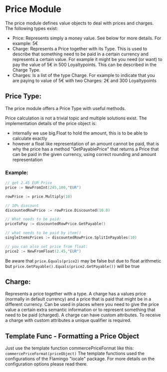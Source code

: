 # Price Module

The price module defines value objects to deal with prices and charges.
The following types exist:
* Price: Represents simply a money value. See below for more details. For example: 5€
* Charge: Represents a Price together with its Type. This is used to describe that something need to be paid in a certain currency and represents a certain value. For example it might be you need (or want) to pay the value of 5€ in 500 Loyaltypoints. This can be described in the Charge Type.
* Charges: Is a list of the type Charge. For example to indicate that you are paying to value of 5€ with two Charges: 2€ and 300 Loyaltypoints

## Price Type:
The price module offers a Price Type with useful methods.

Price calculation is not a trivial topic and multiple solutions exist. 
The implementation details of the price object is:

* internally we use big.Float to hold the amount, this is to be able to calculate exactly
* however a float like representation of an amount cannot be paid, that is why the price has a method "GetPayablePrice" that returns a Price that can be paid in the given currency, using correct rounding and amount representation


### Example:

```go
// get 2.45 EUR Price
price := NewFromInt(245,100,"EUR")

rowPrice := price.Multiply(10)

// 10% discount
discountedRowPrice := rowPrice.Discounted(10.0)

// What needs to be paid:
priceToPay := discountedRowPrice.GetPayable()

// what needs to be paid by item()
singleItemsPrices := discountedRowPrice.SplitInPayables(10)

// you can also set price from float:
price2 := NewFromFloat(2.45,"EUR")
```

Be aware that `price.Equals(price2)` may be false but due to float arithmetic but
`price.GetPayable().Equals(price2.GetPayable())` will be true

## Charge:
Represents a price together with a type. A charge has a values price (normally in default currency) and a price that is paid that might be in a different currency.
Can be used in places where you need to give the price value a certain extra semantic information or to represent something that need to be paid (charged).
A charge can have custom attributes. To receive a charge with custom attributes a unique qualifier is required.

## Template Func - Formatting a Price Object

Just use the template function commercePriceFormat like this: `commercePriceFormat(priceObject)` 
The template functions used the configurations of the Flamingo "locale" package. For more details on the configuration options please read there.
